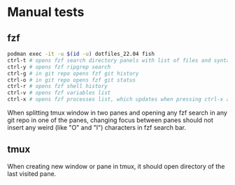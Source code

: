 # Manual tests

## fzf

```bash
podman exec -it -u $(id -u) dotfiles_22.04 fish
ctrl-t # opens fzf search directory panels with list of files and syntax highlighted file contnent
ctrl-y # opens fzf ripgrep search
ctrl-g # in git repo opens fzf git history
ctrl-o # in git repo opens fzf git status
ctrl-r # opens fzf shell history
ctrl-v # opens fzf variables list
ctrl-x # opens fzf processes list, which updates when pressing ctrl-x again
```

When splitting tmux window in two panes and opening any fzf search in any git repo in one of the panes, changing focus between panes should not insert any weird (like "O" and "I") characters in fzf search bar.

## tmux

When creating new window or pane in tmux, it should open directory of the last visited pane.
